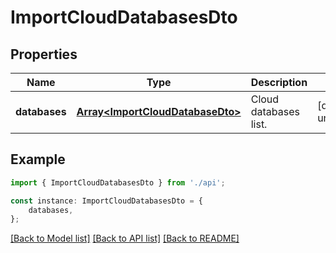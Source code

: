 # ImportCloudDatabasesDto


## Properties

Name | Type | Description | Notes
------------ | ------------- | ------------- | -------------
**databases** | [**Array&lt;ImportCloudDatabaseDto&gt;**](ImportCloudDatabaseDto.md) | Cloud databases list. | [default to undefined]

## Example

```typescript
import { ImportCloudDatabasesDto } from './api';

const instance: ImportCloudDatabasesDto = {
    databases,
};
```

[[Back to Model list]](../README.md#documentation-for-models) [[Back to API list]](../README.md#documentation-for-api-endpoints) [[Back to README]](../README.md)

